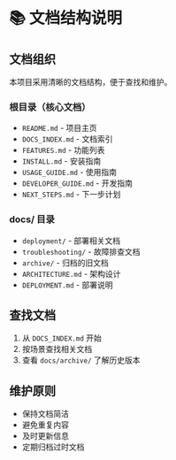 # 📚 文档结构说明

## 文档组织

本项目采用清晰的文档结构，便于查找和维护。

### 根目录（核心文档）

- `README.md` - 项目主页
- `DOCS_INDEX.md` - 文档索引
- `FEATURES.md` - 功能列表
- `INSTALL.md` - 安装指南
- `USAGE_GUIDE.md` - 使用指南
- `DEVELOPER_GUIDE.md` - 开发指南
- `NEXT_STEPS.md` - 下一步计划

### docs/ 目录

- `deployment/` - 部署相关文档
- `troubleshooting/` - 故障排查文档
- `archive/` - 归档的旧文档
- `ARCHITECTURE.md` - 架构设计
- `DEPLOYMENT.md` - 部署说明

## 查找文档

1. 从 `DOCS_INDEX.md` 开始
2. 按场景查找相关文档
3. 查看 `docs/archive/` 了解历史版本

## 维护原则

- 保持文档简洁
- 避免重复内容
- 及时更新信息
- 定期归档过时文档
